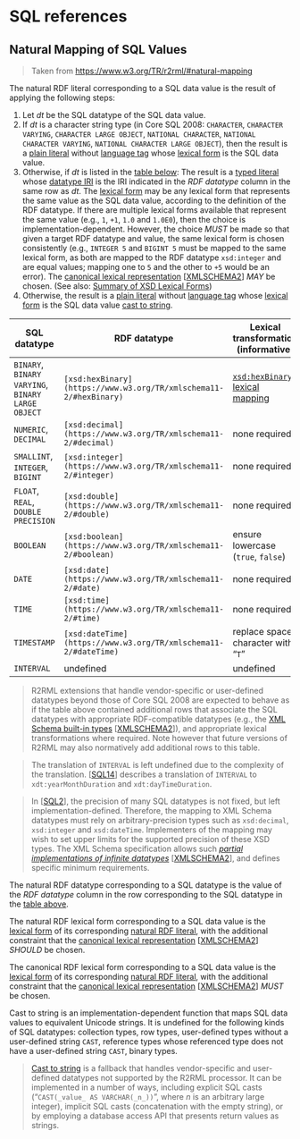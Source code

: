 # SQL references

## Natural Mapping of SQL Values

> Taken from https://www.w3.org/TR/r2rml/#natural-mapping

The natural RDF literal corresponding to a SQL data value is the result of applying the following steps:

1.  Let _dt_ be the SQL datatype of the SQL data value.
2.  If _dt_ is a character string type (in Core SQL 2008: `CHARACTER`, `CHARACTER VARYING`, `CHARACTER LARGE OBJECT`, `NATIONAL CHARACTER`, `NATIONAL CHARACTER VARYING`, `NATIONAL CHARACTER LARGE OBJECT`), then the result is a [plain literal](#dfn-plain-literal) without [language tag](#dfn-language-tag) whose [lexical form](#dfn-lexical-form) is the SQL data value.
3.  Otherwise, if _dt_ is listed in the [table below](#table-type-mapping): The result is a [typed literal](#dfn-typed-literal) whose [datatype IRI](#dfn-datatype-iri) is the IRI indicated in the _RDF datatype_ column in the same row as _dt_. The [lexical form](#dfn-lexical-form) may be any lexical form that represents the same value as the SQL data value, according to the definition of the RDF datatype. If there are multiple lexical forms available that represent the same value (e.g., `1`, `+1`, `1.0` and `1.0E0`), then the choice is implementation-dependent. However, the choice _MUST_ be made so that given a target RDF datatype and value, the same lexical form is chosen consistently (e.g., `INTEGER 5` and `BIGINT 5` must be mapped to the same lexical form, as both are mapped to the RDF datatype `xsd:integer` and are equal values; mapping one to `5` and the other to `+5` would be an error). The [canonical lexical representation](https://www.w3.org/TR/xmlschema11-2/#dt-canonical-representation) \[[XMLSCHEMA2](#XMLSCHEMA2)\] _MAY_ be chosen. (See also: [Summary of XSD Lexical Forms](#xsd-summary))
4.  Otherwise, the result is a [plain literal](#dfn-plain-literal) without [language tag](#dfn-language-tag) whose [lexical form](#dfn-lexical-form) is the SQL data value [cast to string](#dfn-cast-to-string).

| SQL datatype | RDF datatype | Lexical transformation (informative) |
|-|-|-|
|`BINARY`, `BINARY VARYING`, `BINARY LARGE OBJECT`|`[xsd:hexBinary](https://www.w3.org/TR/xmlschema11-2/#hexBinary)`|[`xsd:hexBinary` lexical mapping](https://www.w3.org/TR/xmlschema11-2/#hexBinary)|
|`NUMERIC`, `DECIMAL`|`[xsd:decimal](https://www.w3.org/TR/xmlschema11-2/#decimal)`|none required|
|`SMALLINT`, `INTEGER`, `BIGINT`|`[xsd:integer](https://www.w3.org/TR/xmlschema11-2/#integer)`|none required|
|`FLOAT`, `REAL`, `DOUBLE PRECISION`|`[xsd:double](https://www.w3.org/TR/xmlschema11-2/#double)`|none required|
|`BOOLEAN`|`[xsd:boolean](https://www.w3.org/TR/xmlschema11-2/#boolean)`|ensure lowercase (`true`, `false`)|
|`DATE`|`[xsd:date](https://www.w3.org/TR/xmlschema11-2/#date)`|none required|
|`TIME`|`[xsd:time](https://www.w3.org/TR/xmlschema11-2/#time)`|none required|
|`TIMESTAMP`|`[xsd:dateTime](https://www.w3.org/TR/xmlschema11-2/#dateTime)`|replace space character with “`T`”|
|`INTERVAL`|undefined|undefined|

> R2RML extensions that handle vendor-specific or user-defined datatypes beyond those of Core SQL 2008 are expected to behave as if the table above contained additional rows that associate the SQL datatypes with appropriate RDF-compatible datatypes (e.g., the [XML Schema built-in types](https://www.w3.org/TR/xmlschema11-2/#built-in-datatypes) \[[XMLSCHEMA2](#XMLSCHEMA2)\]), and appropriate lexical transformations where required. Note however that future versions of R2RML may also normatively add additional rows to this table.

> The translation of `INTERVAL` is left undefined due to the complexity of the translation. \[[SQL14](#SQL14)\] describes a translation of `INTERVAL` to `xdt:yearMonthDuration` and `xdt:dayTimeDuration`.

> In \[[SQL2](#SQL2)\], the precision of many SQL datatypes is not fixed, but left implementation-defined. Therefore, the mapping to XML Schema datatypes must rely on arbitrary-precision types such as `xsd:decimal`, `xsd:integer` and `xsd:dateTime`. Implementers of the mapping may wish to set upper limits for the supported precision of these XSD types. The XML Schema specification allows such _[partial implementations of infinite datatypes](https://www.w3.org/TR/xmlschema11-2/#partial-implementation)_ \[[XMLSCHEMA2](#XMLSCHEMA2)\], and defines specific minimum requirements.

The natural RDF datatype corresponding to a SQL datatype is the value of the _RDF datatype_ column in the row corresponding to the SQL datatype in the [table above](#table-type-mapping).

The natural RDF lexical form corresponding to a SQL data value is the [lexical form](#dfn-lexical-form) of its corresponding [natural RDF literal](#dfn-natural-rdf-literal), with the additional constraint that the [canonical lexical representation](https://www.w3.org/TR/xmlschema11-2/#dt-canonical-representation) \[[XMLSCHEMA2](#XMLSCHEMA2)\] _SHOULD_ be chosen.

The canonical RDF lexical form corresponding to a SQL data value is the [lexical form](#dfn-lexical-form) of its corresponding [natural RDF literal](#dfn-natural-rdf-literal), with the additional constraint that the [canonical lexical representation](https://www.w3.org/TR/xmlschema11-2/#dt-canonical-representation) \[[XMLSCHEMA2](#XMLSCHEMA2)\] _MUST_ be chosen.

Cast to string is an implementation-dependent function that maps SQL data values to equivalent Unicode strings. It is undefined for the following kinds of SQL datatypes: collection types, row types, user-defined types without a user-defined string `CAST`, reference types whose referenced type does not have a user-defined string `CAST`, binary types.

> [Cast to string](#dfn-cast-to-string) is a fallback that handles vendor-specific and user-defined datatypes not supported by the R2RML processor. It can be implemented in a number of ways, including explicit SQL casts (“`CAST(_value_ AS VARCHAR(_n_))`”, where _n_ is an arbitrary large integer), implicit SQL casts (concatenation with the empty string), or by employing a database access API that presents return values as strings.
